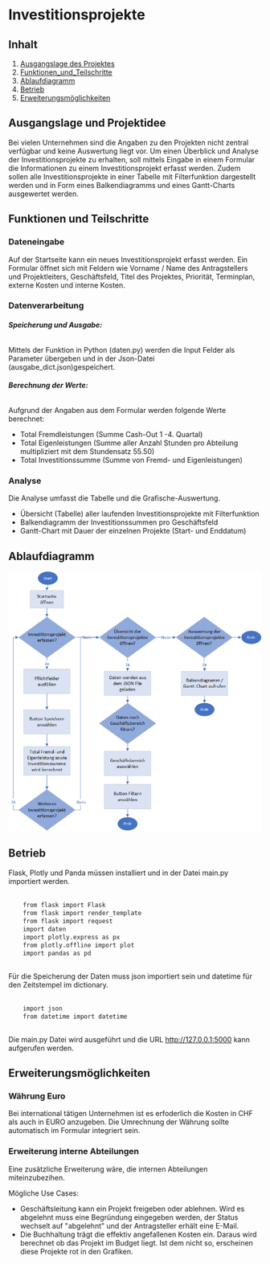# Investitionsprojekte
## Inhalt
1. [Ausgangslage des Projektes](#ausgangslage-und-projektidee)
2. [Funktionen_und_Teilschritte](#funktionen-und-teilschritte)
3. [Ablaufdiagramm](#ablaufdiagramm)
4. [Betrieb](#betrieb)
5. [Erweiterungsmöglichkeiten](#erweiterungsmglichkeiten)


## Ausgangslage und Projektidee
Bei vielen Unternehmen sind die Angaben zu den Projekten nicht zentral verfügbar
und keine Auswertung liegt vor. 
Um einen Überblick und Analyse der Investitionsprojekte zu erhalten, soll mittels Eingabe in einem Formular die 
Informationen zu einem Investitionsprojekt erfasst werden.
Zudem sollen alle Investitionsprojekte in einer Tabelle mit Filterfunktion dargestellt werden
und in Form eines Balkendiagramms und eines Gantt-Charts ausgewertet werden. 

## Funktionen und Teilschritte
### Dateneingabe
Auf der Startseite kann ein neues Investitionsprojekt erfasst werden.
Ein Formular öffnet sich mit Feldern wie Vorname / Name des Antragstellers und Projektleiters, Geschäftsfeld, 
Titel des Projektes, Priorität, Terminplan, externe Kosten und interne Kosten.

### Datenverarbeitung
###### **Speicherung und Ausgabe:**
Mittels der Funktion in Python (daten.py) werden die Input Felder als Parameter übergeben und in der Json-Datei 
(ausgabe_dict.json)gespeichert. 

###### **Berechnung der Werte:**
Aufgrund der Angaben aus dem Formular werden folgende Werte berechnet: 
- Total Fremdleistungen (Summe Cash-Out 1 -4. Quartal)
- Total Eigenleistungen (Summe aller Anzahl Stunden pro Abteilung multipliziert mit dem Stundensatz 55.50)
- Total Investitionssumme (Summe von Fremd- und Eigenleistungen)

### Analyse
Die Analyse umfasst die Tabelle und die Grafische-Auswertung.
- Übersicht (Tabelle) aller laufenden Investitionsprojekte mit Filterfunktion 
- Balkendiagramm der Investitionssummen pro Geschäftsfeld 
- Gantt-Chart mit Dauer der einzelnen Projekte (Start- und Enddatum)

## Ablaufdiagramm
<img src="Flowchart.png">

## Betrieb
Flask, Plotly und Panda müssen installiert und in der Datei main.py importiert werden.
<pre>
    <code>
    from flask import Flask
    from flask import render_template
    from flask import request
    import daten
    import plotly.express as px
    from plotly.offline import plot
    import pandas as pd
    </code>
</pre>

Für die Speicherung der Daten muss json importiert sein und datetime für den Zeitstempel im dictionary.

<pre>
    <code>
    import json
    from datetime import datetime
  </code>
</pre>

Die main.py Datei wird ausgeführt und die URL http://127.0.0.1:5000 kann aufgerufen werden.

## Erweiterungsmöglichkeiten
### Währung Euro
Bei international tätigen Unternehmen ist es erfoderlich die Kosten in CHF als auch in EURO anzugeben.
Die Umrechnung der Währung sollte automatisch im Formular integriert sein.

### Erweiterung interne Abteilungen
Eine zusätzliche Erweiterung wäre, die internen Abteilungen miteinzubezihen.

Mögliche Use Cases: 
- Geschäftsleitung kann ein Projekt freigeben oder ablehnen. Wird es abgelehnt muss eine Begründung eingegeben werden, der Status wechselt auf "abgelehnt" und der Antragsteller erhält eine E-Mail. 
- Die Buchhaltung trägt die effektiv angefallenen Kosten ein. Daraus wird berechnet ob das Projekt im Budget liegt. Ist dem nicht so, erscheinen diese Projekte rot in den Grafiken. 
